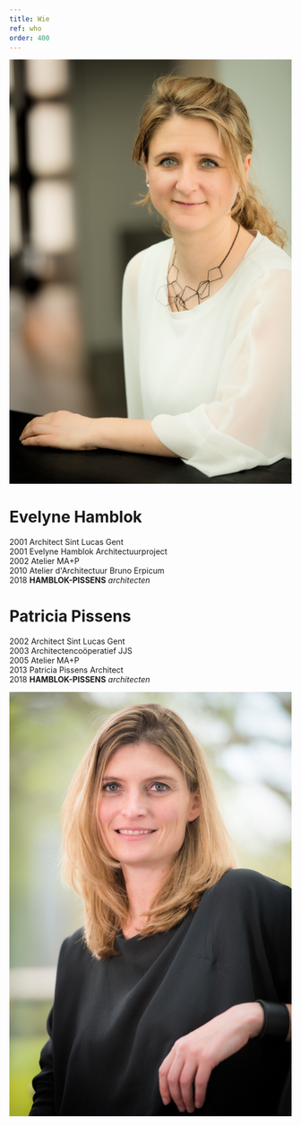 ```yaml
---
title: Wie
ref: who
order: 400
---
```

![Evelyne Hamblok](/assets/who/2018-architect-evelyne-en-patricia-hr-willemdeleeuw-14.jpg "Evelyne Hamblok")

# Evelyne Hamblok

2001 Architect Sint Lucas Gent  
2001 Evelyne Hamblok Architectuurproject  
2002 Atelier MA+P  
2010 Atelier d'Architectuur Bruno Erpicum  
2018 **HAMBLOK-PISSENS** *architecten*  

# Patricia Pissens

2002 Architect Sint Lucas Gent  
2003 Architectencoöperatief JJS  
2005 Atelier MA+P  
2013 Patricia Pissens Architect  
2018 **HAMBLOK-PISSENS** *architecten*  

![Patricia Pissens](/assets/who/2018-architect-evelyne-en-patricia-hr-willemdeleeuw-7.jpg "Patricia Pissens")
